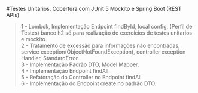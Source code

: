 #Testes Unitários, Cobertura com JUnit 5 Mockito e Spring Boot (REST APIs)


> 1 - Lombok, Implementação Endpoint findById, local config, (Perfil de Testes) banco h2 só para realização de exercícios de testes unitarios e mockito. <br />
> 2 - Tratamento de excessão para informações não encontradas, service exception(ObjectNotFoundException), controller exception Handler, StandardError. <br />
> 3 - Implementação Padrão DTO, Model Mapper. <br />
> 4 - Implementação Endpoint findAll. <br />
> 5 - Refatoração do Controller no Endpoint findAll. <br />
> 6 - Implementação do Endpoint create no padrão DTO. <br />

